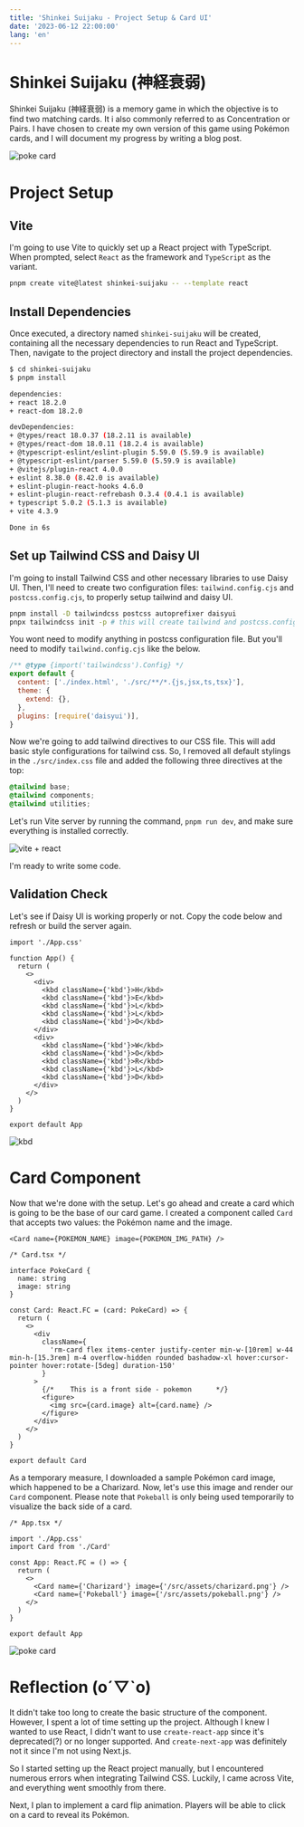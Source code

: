 ```yaml
---
title: 'Shinkei Suijaku - Project Setup & Card UI'
date: '2023-06-12 22:00:00'
lang: 'en'
---
```


# Shinkei Suijaku (神経衰弱)

Shinkei Suijaku (神経衰弱) is a memory game in which the objective is to find two
matching cards. It i also commonly referred to as Concentration or Pairs.
I have chosen to create my own version of this game using Pokémon cards, and I will document my progress
by writing a blog post.

![poke card](/images/card-ui.gif)

# Project Setup

## Vite

I'm going to use Vite to quickly set up a React project with TypeScript.
When prompted, select `React` as the framework and `TypeScript` as the variant.

```bash
pnpm create vite@latest shinkei-suijaku -- --template react
```

## Install Dependencies

Once executed, a directory named `shinkei-suijaku` will be created, containing all the necessary dependencies to run React and TypeScript.
Then, navigate to the project directory and install the project dependencies.

```bash
$ cd shinkei-suijaku
$ pnpm install

dependencies:
+ react 18.2.0
+ react-dom 18.2.0

devDependencies:
+ @types/react 18.0.37 (18.2.11 is available)
+ @types/react-dom 18.0.11 (18.2.4 is available)
+ @typescript-eslint/eslint-plugin 5.59.0 (5.59.9 is available)
+ @typescript-eslint/parser 5.59.0 (5.59.9 is available)
+ @vitejs/plugin-react 4.0.0
+ eslint 8.38.0 (8.42.0 is available)
+ eslint-plugin-react-hooks 4.6.0
+ eslint-plugin-react-refrebash 0.3.4 (0.4.1 is available)
+ typescript 5.0.2 (5.1.3 is available)
+ vite 4.3.9

Done in 6s
```

## Set up Tailwind CSS and Daisy UI

I'm going to install Tailwind CSS and other necessary libraries to use Daisy UI. Then, I'll need to create two
configuration files: `tailwind.config.cjs` and `postcss.config.cjs`, to properly setup tailwind and
daisy UI.

```bash
pnpm install -D tailwindcss postcss autoprefixer daisyui
pnpx tailwindcss init -p # this will create tailwind and postcss.config.cjs
```

You wont need to modify anything in postcss configuration file.
But you'll need to modify `tailwind.config.cjs` like the below.

```js
/** @type {import('tailwindcss').Config} */
export default {
  content: ['./index.html', './src/**/*.{js,jsx,ts,tsx}'],
  theme: {
    extend: {},
  },
  plugins: [require('daisyui')],
}
```

Now we're going to add tailwind directives to our CSS file. This will add basic style configurations
for tailwind css. So, I removed all default stylings in the `./src/index.css` file and added the following three directives at the top:

```css
@tailwind base;
@tailwind components;
@tailwind utilities;
```

Let's run Vite server by running the command, `pnpm run dev`, and make sure everything is installed correctly.

![vite + react](/images/vite-react.jpg)

I'm ready to write some code.

## Validation Check

Let's see if Daisy UI is working properly or not. Copy the code below and
refresh or build the server again.

```tsx
import './App.css'

function App() {
  return (
    <>
      <div>
        <kbd className={'kbd'}>H</kbd>
        <kbd className={'kbd'}>E</kbd>
        <kbd className={'kbd'}>L</kbd>
        <kbd className={'kbd'}>L</kbd>
        <kbd className={'kbd'}>O</kbd>
      </div>
      <div>
        <kbd className={'kbd'}>W</kbd>
        <kbd className={'kbd'}>O</kbd>
        <kbd className={'kbd'}>R</kbd>
        <kbd className={'kbd'}>L</kbd>
        <kbd className={'kbd'}>D</kbd>
      </div>
    </>
  )
}

export default App
```

![kbd](/images/daisyui-hello-world.jpg)

# Card Component

Now that we're done with the setup. Let's go ahead and create a card which is going to be the
base of our card game. I created a component called `Card` that accepts two values: the Pokémon name and the image.

```tsx
<Card name={POKEMON_NAME} image={POKEMON_IMG_PATH} />
```

```tsx
/* Card.tsx */

interface PokeCard {
  name: string
  image: string
}

const Card: React.FC = (card: PokeCard) => {
  return (
    <>
      <div
        className={
          'rm-card flex items-center justify-center min-w-[10rem] w-44 min-h-[15.3rem] m-4 overflow-hidden rounded bashadow-xl hover:cursor-pointer hover:rotate-[5deg] duration-150'
        }
      >
        {/*    This is a front side - pokemon      */}
        <figure>
          <img src={card.image} alt={card.name} />
        </figure>
      </div>
    </>
  )
}

export default Card
```

As a temporary measure, I downloaded a sample Pokémon card image, which happened to be a Charizard.
Now, let's use this image and render our `Card` component. Please note that `Pokeball` is only being used temporarily to visualize the back side of a card.

```tsx
/* App.tsx */

import './App.css'
import Card from './Card'

const App: React.FC = () => {
  return (
    <>
      <Card name={'Charizard'} image={'/src/assets/charizard.png'} />
      <Card name={'Pokeball'} image={'/src/assets/pokeball.png'} />
    </>
  )
}

export default App
```

![poke card](/images/card-ui.gif)

# Reflection (o´▽`o)

It didn't take too long to create the basic structure of the component.
However, I spent a lot of time setting up the project.
Although I knew I wanted to use React, I didn't want to use `create-react-app` since it's deprecated(?)
or no longer supported. And `create-next-app` was definitely not it since I'm not using Next.js.

So I started setting up the React project manually, but I encountered numerous errors
when integrating Tailwind CSS.
Luckily, I came across Vite, and everything went smoothly from there.

Next, I plan to implement a card flip animation.
Players will be able to click on a card to reveal its Pokémon.
